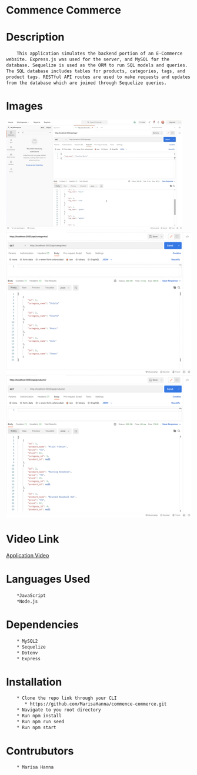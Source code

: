 #       Commence Commerce


#       Description

        This application simulates the backend portion of an E-Commerce website. Express.js was used for the server, and MySQL for the database. Sequelize is used as the ORM to run SQL models and queries. The SQL database includes tables for products, categories, tags, and product tags. RESTful API routes are used to make requests and updates from the database which are joined through Sequelize queries.



#       Images

![giphy](./images/giphy.gif)
![screen-shot1](./images/screen-shot1.png)
![screen-shot2](./images/screen-shot2.png)



#       Video Link

[Application Video](https://youtu.be/UoeJUR1xPT4)



#       Languages Used

        *JavaScript
        *Node.js



#       Dependencies

        * MySQL2
        * Sequelize
        * Dotenv
        * Express



#       Installation 

        * Clone the repo link through your CLI
           * https://github.com/MarisaHanna/commence-commerce.git
        * Navigate to you root directory 
        * Run npm install
        * Run npm run seed
        * Run npm start



#       Contrubutors

        * Marisa Hanna
